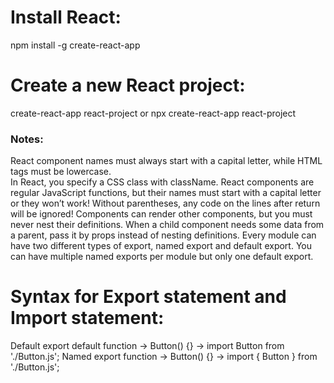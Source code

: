 # Install React:
  npm install -g create-react-app 

# Create a new React project:
  create-react-app react-project
  or
  npx create-react-app react-project

### Notes:
React component names must always start with a capital letter, while HTML tags must be lowercase.\
In React, you specify a CSS class with className.
React components are regular JavaScript functions, but their names must start with a capital letter or they won’t work!
Without parentheses, any code on the lines after return will be ignored!
Components can render other components, but you must never nest their definitions.
When a child component needs some data from a parent, pass it by props instead of nesting definitions.
Every module can have two different types of export, named export and default export. You can have multiple named exports per module but only one default export.

# Syntax for Export statement and Import statement:
Default	export default function -> Button() {} ->	import Button from './Button.js';
Named	export function -> Button() {}	-> import { Button } from './Button.js';
